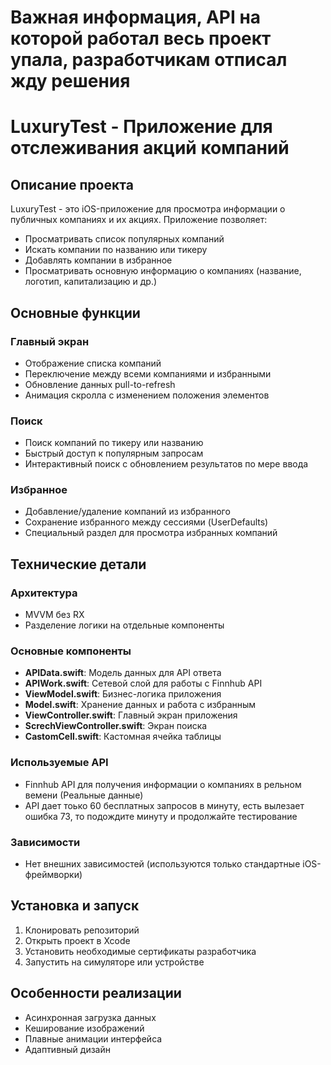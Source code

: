 # Важная информация, API на которой работал весь проект упала, разработчикам отписал жду решения
# LuxuryTest - Приложение для отслеживания акций компаний

## Описание проекта

LuxuryTest - это iOS-приложение для просмотра информации о публичных компаниях и их акциях. Приложение позволяет:

- Просматривать список популярных компаний
- Искать компании по названию или тикеру
- Добавлять компании в избранное
- Просматривать основную информацию о компаниях (название, логотип, капитализацию и др.)

## Основные функции

### Главный экран
- Отображение списка компаний
- Переключение между всеми компаниями и избранными
- Обновление данных pull-to-refresh
- Анимация скролла с изменением положения элементов

### Поиск
- Поиск компаний по тикеру или названию
- Быстрый доступ к популярным запросам
- Интерактивный поиск с обновлением результатов по мере ввода

### Избранное
- Добавление/удаление компаний из избранного
- Сохранение избранного между сессиями (UserDefaults)
- Специальный раздел для просмотра избранных компаний

## Технические детали

### Архитектура
- MVVM без RX
- Разделение логики на отдельные компоненты

### Основные компоненты
- **APIData.swift**: Модель данных для API ответа
- **APIWork.swift**: Сетевой слой для работы с Finnhub API
- **ViewModel.swift**: Бизнес-логика приложения
- **Model.swift**: Хранение данных и работа с избранным
- **ViewController.swift**: Главный экран приложения
- **ScrechViewController.swift**: Экран поиска
- **CastomCell.swift**: Кастомная ячейка таблицы

### Используемые API
- Finnhub API для получения информации о компаниях в рельном вемени (Реальные данные)
- API дает тоько 60 бесплатных запросов в минуту, есть вылезает ошибка 73, то подождите минуту и продолжайте тестирование

### Зависимости
- Нет внешних зависимостей (используются только стандартные iOS-фреймворки)

## Установка и запуск

1. Клонировать репозиторий
2. Открыть проект в Xcode
3. Установить необходимые сертификаты разработчика
4. Запустить на симуляторе или устройстве

## Особенности реализации

- Асинхронная загрузка данных
- Кеширование изображений
- Плавные анимации интерфейса
- Адаптивный дизайн
